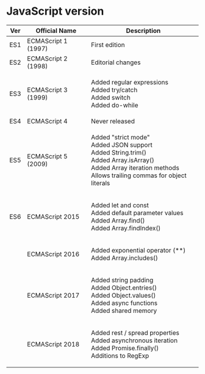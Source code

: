 # JavaScript version



| Ver | Official Name       | Description                                                                                                                                                                         |
| --- | ------------------- | ----------------------------------------------------------------------------------------------------------------------------------------------------------------------------------- |
| ES1 | ECMAScript 1 (1997) | First edition                                                                                                                                                                       |
| ES2 | ECMAScript 2 (1998) | Editorial changes                                                                                                                                                                   |
| ES3 | ECMAScript 3 (1999) | <p>Added regular expressions<br>Added try/catch<br>Added switch<br>Added do-while</p>                                                                                               |
| ES4 | ECMAScript 4        | Never released                                                                                                                                                                      |
| ES5 | ECMAScript 5 (2009) | <p>Added "strict mode"<br>Added JSON support<br>Added String.trim()<br>Added Array.isArray()<br>Added Array iteration methods<br>Allows trailing commas for object literals<br></p> |
| ES6 | ECMAScript 2015     | <p>Added let and const<br>Added default parameter values<br>Added Array.find()<br>Added Array.findIndex()<br></p>                                                                   |
|     | ECMAScript 2016     | <p>Added exponential operator (**)<br>Added Array.includes()</p>                                                                                                                    |
|     | ECMAScript 2017     | <p>Added string padding<br>Added Object.entries()<br>Added Object.values()<br>Added async functions<br>Added shared memory</p>                                                      |
|     | ECMAScript 2018     | <p>Added rest / spread properties<br>Added asynchronous iteration<br>Added Promise.finally()<br>Additions to RegExp</p>                                                             |
